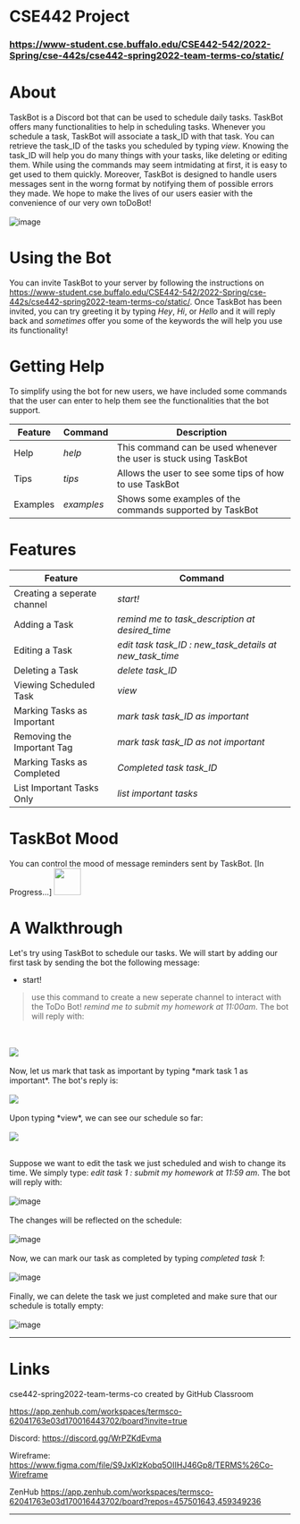 # CSE442 Project
### https://www-student.cse.buffalo.edu/CSE442-542/2022-Spring/cse-442s/cse442-spring2022-team-terms-co/static/

# **About**
TaskBot is a Discord bot that can be used to schedule daily tasks. TaskBot offers many functionalities to help in scheduling tasks. Whenever you schedule a task, TaskBot will associate a task_ID with that task. You can retrieve the task_ID of the tasks you scheduled by typing *view*. Knowing the task_ID will help you do many things with your tasks, like deleting or editing them. While using the commands may seem intmidating at first, it is easy to get used to them quickly. Moreover, TaskBot is designed to handle users messages sent in the worng format by notifying them of possible errors they made. We hope to make the lives of our users easier with the convenience of our very own toDoBot!
<br/>
<br/>
![image](https://user-images.githubusercontent.com/43181965/161441175-a41d4a3d-bfd9-4864-b452-45843af50e18.png)
<br/>
# **Using the Bot**
You can invite TaskBot to your server by following the instructions on https://www-student.cse.buffalo.edu/CSE442-542/2022-Spring/cse-442s/cse442-spring2022-team-terms-co/static/. Once TaskBot has been invited, you can try greeting it by typing *Hey*, *Hi*, or *Hello* and it will reply back and *sometimes* offer you some of the keywords the will help you use its functionality! 

# **Getting Help**
To simplify using the bot for new users, we have included some commands that the user can enter to help them see the functionalities that the bot support.

|    Feature    |    Command    |                           Description                              |
| ------------- | ------------- | ------------------------------------------------------------------ |             
| Help          |  *help*       | This command can be used whenever the user is stuck using TaskBot  |          
| Tips          |  *tips*       | Allows the user to see some tips of how to use TaskBot             |            
| Examples      |  *examples*   | Shows some examples of the commands supported by TaskBot           |       

# **Features**

|           Feature          |                        Command                            |         
| -------------------------- | --------------------------------------------------------- |              
| Creating a seperate channel|  *start!*
| Adding a Task              |  *remind me to task_description at desired_time*          |      
| Editing a Task             |  *edit task task_ID : new_task_details at new_task_time*  |              
| Deleting a Task            |  *delete task_ID*                                         |     
| Viewing Scheduled Task     |  *view*                                                   |
| Marking Tasks as Important |  *mark task task_ID as important*                         |
| Removing the Important Tag |  *mark task task_ID as not important*                     |
| Marking Tasks as Completed |  *Completed task task_ID*                                 |
| List Important Tasks Only  |  *list important tasks*                                   |


# **TaskBot Mood**

You can control the mood of message reminders sent by TaskBot. [In Progress...]
<img src="https://github.com/favicon.ico" width="48">

# **A Walkthrough**
Let's try using TaskBot to schedule our tasks. We will start by adding our first task by sending the bot the following message: 
* start!
> use this command to create a new seperate channel to interact with the ToDo Bot!
*remind me to submit my homework at 
11:00am*. The bot will reply with:
<br/>
<br/>
<img src = "https://user-images.githubusercontent.com/43181965/161452607-29550cdb-6700-471b-b938-f8972e579344.png">
<br/>
<br/>  
Now, let us mark that task as important by typing *mark task 1 as important*. The bot's reply is:
<br/>
<br/>
<img src = "https://user-images.githubusercontent.com/43181965/161452643-507438b5-3c62-471d-907f-4bf556b1f4fa.png">
<br/>
<br/>
Upon typing *view*, we can see our schedule so far:
<br/>
<br/>
<img src = "https://user-images.githubusercontent.com/43181965/161452660-c97bca8e-b178-40a2-bb4f-f6dccbbc8b7b.png">
<br/>
<br/>
  
Suppose we want to edit the task we just scheduled and wish to change its time. We simply type: *edit task 1 : submit my homework at 11:59 am*. The bot will reply with:
<br/><br/>
![image](https://user-images.githubusercontent.com/43181965/161452737-77efbf6b-8806-4302-8f44-afad4fb29b7a.png)
<br/><br/>
The changes will be reflected on the schedule:
<br/><br/>
![image](https://user-images.githubusercontent.com/43181965/161452758-a5367872-76df-4b9a-9751-08b533b7256f.png)
<br/><br/>
Now, we can mark our task as completed by typing *completed task 1*:
<br/><br/>
![image](https://user-images.githubusercontent.com/43181965/161452804-fb1c555e-691b-41e1-adea-618b3092d764.png)
<br/><br/>
Finally, we can delete the task we just completed and make sure that our schedule is totally empty:
<br/><br/>
![image](https://user-images.githubusercontent.com/43181965/161452854-388715d1-b883-4990-8c9a-89582cb6b264.png)
<br/>


 *  *  *  *  *  *   *  *  *  *  *  *   *  *  *  *  *  *   *  *  *  *  *  *  
# **Links**
cse442-spring2022-team-terms-co created by GitHub Classroom

https://app.zenhub.com/workspaces/termsco-62041763e03d170016443702/board?invite=true

Discord:
https://discord.gg/WrPZKdEvma

Wireframe:
https://www.figma.com/file/S9JxKlzKobq5OIIHJ46Gp8/TERMS%26Co-Wireframe

ZenHub
https://app.zenhub.com/workspaces/termsco-62041763e03d170016443702/board?repos=457501643,459349236

 *  *  *  *  *  *   *  *  *  *  *  *   *  *  *  *  *  *   *  *  *  *  *  *  
